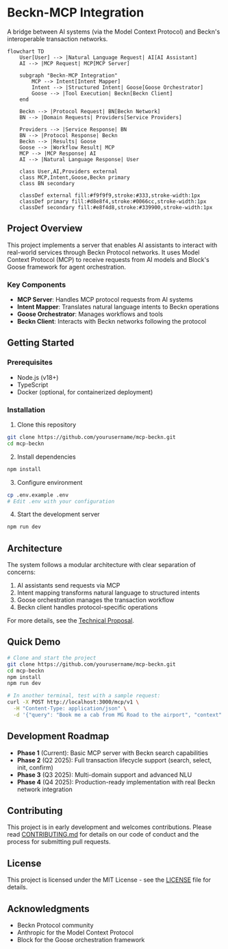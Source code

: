 # Beckn-MCP Integration

A bridge between AI systems (via the Model Context Protocol) and Beckn's interoperable transaction networks.

```mermaid
flowchart TD
    User[User] --> |Natural Language Request| AI[AI Assistant]
    AI --> |MCP Request| MCP[MCP Server]
    
    subgraph "Beckn-MCP Integration"
        MCP --> Intent[Intent Mapper]
        Intent --> |Structured Intent| Goose[Goose Orchestrator]
        Goose --> |Tool Execution| Beckn[Beckn Client]
    end
    
    Beckn --> |Protocol Request| BN[Beckn Network]
    BN --> |Domain Requests| Providers[Service Providers]
    
    Providers --> |Service Response| BN
    BN --> |Protocol Response| Beckn
    Beckn --> |Results| Goose
    Goose --> |Workflow Result| MCP
    MCP --> |MCP Response| AI
    AI --> |Natural Language Response| User
    
    class User,AI,Providers external
    class MCP,Intent,Goose,Beckn primary
    class BN secondary

    classDef external fill:#f9f9f9,stroke:#333,stroke-width:1px
    classDef primary fill:#d8e8f4,stroke:#0066cc,stroke-width:1px
    classDef secondary fill:#e8f4d8,stroke:#339900,stroke-width:1px
```

## Project Overview

This project implements a server that enables AI assistants to interact with real-world services through Beckn Protocol networks. It uses Model Context Protocol (MCP) to receive requests from AI models and Block's Goose framework for agent orchestration.

### Key Components

- **MCP Server**: Handles MCP protocol requests from AI systems
- **Intent Mapper**: Translates natural language intents to Beckn operations
- **Goose Orchestrator**: Manages workflows and tools
- **Beckn Client**: Interacts with Beckn networks following the protocol

## Getting Started

### Prerequisites

- Node.js (v18+)
- TypeScript
- Docker (optional, for containerized deployment)

### Installation

1. Clone this repository
```bash
git clone https://github.com/yourusername/mcp-beckn.git
cd mcp-beckn
```

2. Install dependencies
```bash
npm install
```

3. Configure environment
```bash
cp .env.example .env
# Edit .env with your configuration
```

4. Start the development server
```bash
npm run dev
```

## Architecture

The system follows a modular architecture with clear separation of concerns:

1. AI assistants send requests via MCP
2. Intent mapping transforms natural language to structured intents
3. Goose orchestration manages the transaction workflow
4. Beckn client handles protocol-specific operations

For more details, see the [Technical Proposal](./docs/technical-proposal.md).

## Quick Demo

```bash
# Clone and start the project
git clone https://github.com/yourusername/mcp-beckn.git
cd mcp-beckn
npm install
npm run dev

# In another terminal, test with a sample request:
curl -X POST http://localhost:3000/mcp/v1 \
  -H "Content-Type: application/json" \
  -d '{"query": "Book me a cab from MG Road to the airport", "context": {"user_id": "user123"}}'
```

## Development Roadmap

- **Phase 1** (Current): Basic MCP server with Beckn search capabilities
- **Phase 2** (Q2 2025): Full transaction lifecycle support (search, select, init, confirm)
- **Phase 3** (Q3 2025): Multi-domain support and advanced NLU
- **Phase 4** (Q4 2025): Production-ready implementation with real Beckn network integration

## Contributing

This project is in early development and welcomes contributions. Please read [CONTRIBUTING.md](./CONTRIBUTING.md) for details on our code of conduct and the process for submitting pull requests.

## License

This project is licensed under the MIT License - see the [LICENSE](LICENSE) file for details.

## Acknowledgments

- Beckn Protocol community
- Anthropic for the Model Context Protocol
- Block for the Goose orchestration framework
